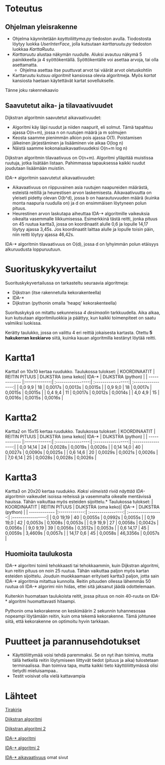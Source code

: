 # Toteutus

## Ohjelman yleisrakenne
- Ohjelma käynnitetään *kayttoliittyma.py* tiedoston avulla. Tiodostosta löytyy luokka *UserInterFace*, jolla kutsutaan *karttaruutu.py* tiedoston luokkaa *KarttaRuutu*.
- *Karttaruutu* alustaa näkymän ruudulle. Aluksi avautuu näkymä 5 painikkeella ja 4 syöttökentällä. Syöttökentälle voi asettaa arvoja, tai olla asettamatta.
   - Ohjelma asettaa itse puuttuvat arvot tai väärät arvot oletuskohtiin
- Karttaruutu kutsuu *algoritmit* kansiossa olevia algoritmeja. Myös *kartat* kansiosta haetaan käytettävät kartat sovellukselle.

Tänne joku rakennekaavio

## Saavutetut aika- ja tilavaativuudet
Dijkstran algoritmin saavutetut aikavaativuudet:
- Algoritmi käy läpi ruudut ja niiden naapurit, eli solmut. Tämä tapahtuu ajassa O(n+m), jossa n on ruutujen määrä ja m solmujen
- Keosta saamme pienimmän alkion pois ajassa O(1). Poistamisen jälkeinen järjestäminen ja lisääminen vie aikaa O(log n)
- Näistä saamme kokonaisaikavaativuudeksi O(n+m log n)

Dijkstran algoritmin tilavaativuus on O(n+m). Algoritmi ylläpitää muistissa ruutuja, jotka lisätään listaan. Pahimmassa tapauksessa kaikki ruudut joudutaan lisäämään muistiin.

IDA-* algoritmin saavutetut aikavaativuudet:
- Aikavaativuus on riippuvainen asia ruutujen naapureiden määrästä, esteistä reitillä ja heurestisen arvon laskemisesta. Aikavaativuutta on yleiseti pidetty olevan O(b^d), jossa b on haarautuvuuden määrä (kuinka monta naapuria ruudulla on) ja d on ensimmäisen löytyneen polun pituus.
- Heurestinen arvon laskutapa aiheuttaa IDA-* algoritmille vaikeuksia oikealta vasemmalle liikkumisessa. Esimerkkinä tästä reitti, jonka pituus on 45 ruutua kartta3, jossa on koordinaatit alulle 0,6 ja lopulle 14,17 löytyy ajassa 3,45s. Jos koordinaatit laittaa alulle ja lopulle toisin päin, niin reitti löytyy ajassa 46,42s.

IDA-* algoritmin tilavaativuus on O(d), jossa d on lyhyimmän polun etäisyys alkuruudusta loppuruutuun.

# Suorituskykyvertailut

Suorituskykyvertailussa on tarkasteltu seuraavia algoritmeja:
- Dijkstran (itse rakennetulla kekorakenteella)
- IDA-*
- Dijkstran (pythonin omalla 'heapq' kekorakenteella)

Suorituskykyä on mitattu sekunneissa *4 desimaalin* tarkkuudella. Aika alkaa, kun kutsutaan algoritmiluokkia ja päättyy, kun kaikki toimenpiteet on saatu valmiiksi luokissa.

Kerätty taulukko, jossa on valittu 4 eri reittiä jokaisesta kartasta. Otettu **5 hakukerran keskiarvo** siitä, kuinka kauan algoritmilla kestänyt löytää reitti.

# Kartta1
Kartta1 on 10x10 kertaa ruudukko. Taulukossa tulokset:
| KOORDINAATIT  | REITIN PITUUS | DIJKSTRA (oma keko)| IDA-*              | DIJKSTRA (python)  |
| ------------- |:-------------:| :-----------------:| :-----------------:| :-----------------:|
| 0,0    9,9    | 18            | 0,0017s            | 0,0013s            | 0,0015s            |
| 0,9    9,0    | 18            | 0,0017s            | 0,0015s            | 0,0015s            |
| 0,4    9,4    | 11            | 0,0017s            | 0,0012s            | 0,0014s            |
| 4,0    4,9    | 15            | 0,0016s            | 0,0015s            | 0,0016s            |

# Kartta2
Kartta2 on 15x15 kertaa ruudukko. Taulukossa tulokset:
| KOORDINAATIT  | REITIN PITUUS | DIJKSTRA (oma keko)| IDA-*              | DIJKSTRA (python)  |
| ------------- |:-------------:| :-----------------:| :-----------------:| :-----------------:|
| 0,0   14,14   | 24            | 0,0028s            | 0,0019s            | 0,0026s            |
| 0,14  14,0    | 40            | 0,0027s            | 0,0090s            | 0,0025s            |
| 0,6   14,6    | 20            | 0,0029s            | 0,0021s            | 0,0026s            |
| 7,0    6,14   | 25            | 0,0028s            | 0,0028s            | 0,0026s            |

# Kartta3
Kartta3 on 20x20 kertaa ruudukko. *Kaksi viimeistä riviä näyttää IDA-* algoritmin vaikeudet isoissa reiteissä ja vasemmalta oikealle mentävissä hauissa. Tähän vaikuttaa myös esteiden sijoittelu.* Taulukossa tulokset:
| KOORDINAATIT  | REITIN PITUUS | DIJKSTRA (oma keko)| IDA-*              | DIJKSTRA (python)  |
| ------------- |:-------------:| :-----------------:| :-----------------:| :-----------------:|
| 0,0   19,19   | 40            | 0,0055s            | 0,0992s            | 0,0055s            |
| 0,19  19,0    | 42            | 0,0053s            | 0,1008s            | 0,0053s            |
| 0,9   19,9    | 27            | 0,0058s            | 0,0042s            | 0,0056s            |
| 9,0    9,19   | 39            | 0,0056s            | 0,3512s            | 0,0053s            |
| 0,6   14,17   | 45            | 0,0059s            | 3,4609s            | 0,0057s            |
| 14,17  0,6    | 45            | 0,0058s            | 46,3356s           | 0,0057s            |

## Huomioita taulukosta

IDA-* algoritmi toimii tehokkaasti tai tehokkaammin, kuin Dijkstran algoritmi, kun reitin pituus on noin 25 ruutua. Tähän vaikuttaa paljon myös kartan esteiden sijoittelu. Jouduin muokkaamaan erityiseti kartta3 paljon, jotta sain IDA-* algoritmia mitattua kunnolla. Reitin pituuden ollessa lähemmäs 50 ruutua oli IDA-* algorimi niin hidas, ettei sitä jaksanut jäädä odottelemaan.

Kuitenkin huomataan taulukoista reitit, jossa pituus on noin 40-ruuta on IDA-* algoritmi huomattavasti hitaampi.

Pythonin oma kekorakenne on keskimäärin 2 sekunnin tuhannesosaa nopeampi löytämään reitin, kuin oma tekemä kekorakenne. Tämä johtunee siitä, että kekorakenne on optimoitu hyvin tarkkaan.

# Puutteet ja parannusehdotukset
- Käyttöliittymää voisi tehdä paremmaksi. Se on nyt ihan toimiva, mutta tällä hetkellä reitin löytymiseen liittyvät tiedot (pituus ja aika) tulostetaan terminaalissa. Ihan toimiva tapa, mutta kaikki tieto käyttöliittymässä olisi tietydti mieluisampaa..
- Testit voisivat olla vielä kattavampia

# Lähteet
[Tirakirja](https://www.cs.helsinki.fi/u/ahslaaks/tirakirja/)

[Dijkstran algoritmi](https://en.wikipedia.org/wiki/Dijkstra%27s_algorithm)

[Dijkstran algoritmi 2](https://www.udacity.com/blog/2021/10/implementing-dijkstras-algorithm-in-python.html)

[IDA-* algoritmi](https://en.wikipedia.org/wiki/Iterative_deepening_A*)

[IDA-* algoritmi 2](https://algorithmsinsight.wordpress.com/graph-theory-2/ida-star-algorithm-in-general/)

[IDA-* aikavaativuus](https://stackoverflow.com/questions/54490981/artificial-intelligence-time-complexity-of-ida-search) omat sivut
